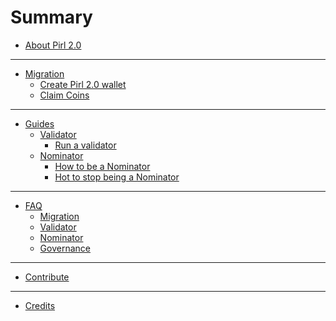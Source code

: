 # Summary

- [About Pirl 2.0](./about.md)
---
- [Migration]()
	- [Create Pirl 2.0 wallet](migrate/new_wallet.md)
	- [Claim Coins](migrate/claims_coins.md)   
---
- [Guides](./participate.md)
    - [Validator](./run_a_validator.md)
        - [Run a validator](validator_guide/guides_how_to_validate.md)
	- [Nominator]()
		- [How to be a Nominator](nominator_guide/how_to_nominate.md)
		- [Hot to stop being a Nominator]()
---
- [FAQ](./faq.md)
	- [Migration](faq/migration.md)
	- [Validator](faq/validator.md)
	- [Nominator]()
	- [Governance]()
---
- [Contribute](contribute/contribution.md)
---
- [Credits](credits/credits.md)

